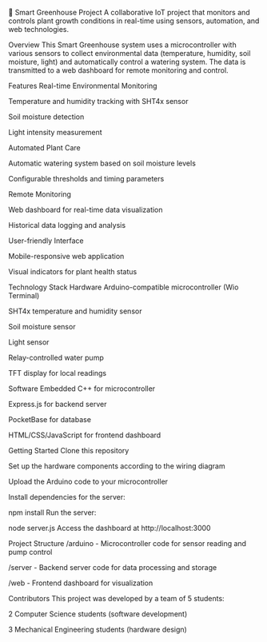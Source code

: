 🌿 Smart Greenhouse Project
A collaborative IoT project that monitors and controls plant growth conditions in real-time using sensors, automation, and web technologies.

Overview
This Smart Greenhouse system uses a microcontroller with various sensors to collect environmental data (temperature, humidity, soil moisture, light) and automatically control a watering system. The data is transmitted to a web dashboard for remote monitoring and control.

Features
Real-time Environmental Monitoring

Temperature and humidity tracking with SHT4x sensor

Soil moisture detection

Light intensity measurement

Automated Plant Care

Automatic watering system based on soil moisture levels

Configurable thresholds and timing parameters

Remote Monitoring

Web dashboard for real-time data visualization

Historical data logging and analysis

User-friendly Interface

Mobile-responsive web application

Visual indicators for plant health status

Technology Stack
Hardware
Arduino-compatible microcontroller (Wio Terminal)

SHT4x temperature and humidity sensor

Soil moisture sensor

Light sensor

Relay-controlled water pump

TFT display for local readings

Software
Embedded C++ for microcontroller

Express.js for backend server

PocketBase for database

HTML/CSS/JavaScript for frontend dashboard

Getting Started
Clone this repository

Set up the hardware components according to the wiring diagram

Upload the Arduino code to your microcontroller

Install dependencies for the server:


npm install
Run the server:


node server.js
Access the dashboard at http://localhost:3000

Project Structure
/arduino - Microcontroller code for sensor reading and pump control

/server - Backend server code for data processing and storage

/web - Frontend dashboard for visualization

Contributors
This project was developed by a team of 5 students:

2 Computer Science students (software development)

3 Mechanical Engineering students (hardware design)
